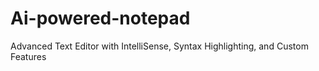 # Ai-powered-notepad
Advanced Text Editor with IntelliSense, Syntax Highlighting, and Custom Features
